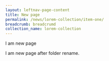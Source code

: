 ```yaml
---
layout: leftnav-page-content
title: New page
permalink: /news/lorem-collection/item-one/
breadcrumb: breadcrumd
collection_name: lorem-collection 
---
```


I am new page 

I am new page after folder rename. 
